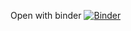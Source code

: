 Open with binder [![Binder](https://mybinder.org/badge_logo.svg)](https://mybinder.org/v2/gh/BenP31/eocis_landice_dash/HEAD)
